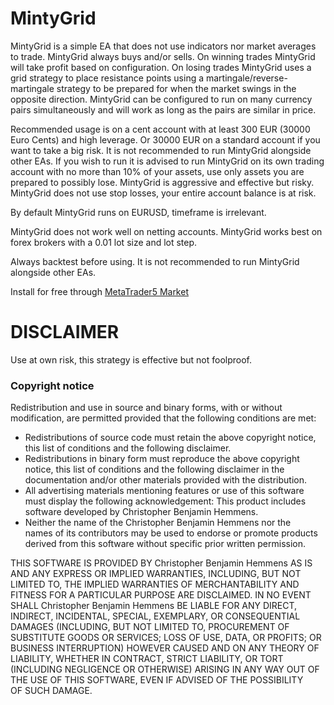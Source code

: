 # MintyGrid
MintyGrid is a simple EA that does not use indicators nor market averages to trade. MintyGrid always buys and/or sells. On winning trades MintyGrid will take profit based on configuration. On losing trades MintyGrid uses a grid strategy to place resistance points using a martingale/reverse-martingale strategy to be prepared for when the market swings in the opposite direction. MintyGrid can be configured to run on many currency pairs simultaneously and will work as long as the pairs are similar in price.

Recommended usage is on a cent account with at least 300 EUR (30000 Euro Cents) and high leverage. Or 30000 EUR on a standard account if you want to take a big risk. It is not recommended to run MintyGrid alongside other EAs. If you wish to run it is advised to run MintyGrid on its own trading account with no more than 10% of your assets, use only assets you are prepared to possibly lose. MintyGrid is aggressive and effective but risky. MintyGrid does not use stop losses, your entire account balance is at risk.

By default MintyGrid runs on EURUSD, timeframe is irrelevant.

MintyGrid does not work well on netting accounts. MintyGrid works best on forex brokers with a 0.01 lot size and lot step.

Always backtest before using. It is not recommended to run MintyGrid alongside other EAs.

Install for free through [MetaTrader5 Market](https://www.mql5.com/en/market/product/78764)


# DISCLAIMER
Use at own risk, this strategy is effective but not foolproof.


### Copyright notice

Redistribution and use in source and binary forms, with or
without modification, are permitted provided that the following
conditions are met:

- Redistributions of source code must retain the above
copyright notice, this list of conditions and the following
disclaimer.
- Redistributions in binary form must reproduce the above
copyright notice, this list of conditions and the following
disclaimer in the documentation and/or other materials
provided with the distribution.
- All advertising materials mentioning features or use of this
software must display the following acknowledgement:
This product includes software developed by
Christopher Benjamin Hemmens.
- Neither the name of the Christopher Benjamin Hemmens nor the  
names of its contributors may be used to endorse or promote
products derived from this software without specific prior
written permission.

THIS SOFTWARE IS PROVIDED BY Christopher Benjamin Hemmens AS
IS AND ANY EXPRESS OR IMPLIED WARRANTIES, INCLUDING, BUT NOT
LIMITED TO, THE IMPLIED WARRANTIES OF MERCHANTABILITY AND
FITNESS FOR A PARTICULAR PURPOSE ARE DISCLAIMED. IN NO EVENT   
SHALL Christopher Benjamin Hemmens BE LIABLE FOR ANY DIRECT,   
INDIRECT, INCIDENTAL, SPECIAL, EXEMPLARY, OR CONSEQUENTIAL
DAMAGES (INCLUDING, BUT NOT LIMITED TO, PROCUREMENT OF
SUBSTITUTE GOODS OR SERVICES; LOSS OF USE, DATA, OR PROFITS;
OR BUSINESS INTERRUPTION) HOWEVER CAUSED AND ON ANY THEORY OF 
LIABILITY, WHETHER IN CONTRACT, STRICT LIABILITY, OR TORT
(INCLUDING NEGLIGENCE OR OTHERWISE) ARISING IN ANY WAY OUT OF 
THE USE OF THIS SOFTWARE, EVEN IF ADVISED OF THE POSSIBILITY  
OF SUCH DAMAGE.
